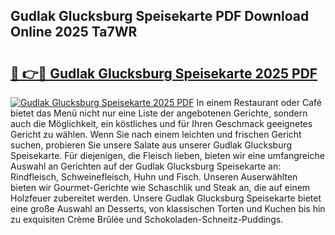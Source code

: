 ## Gudlak Glucksburg Speisekarte PDF Download Online 2025 Ta7WR

# <h2><a href="http://gcah7a.nevu.top/?p=Gudlak+Glucksburg+Speisekarte">🔗 👉🔴 Gudlak Glucksburg Speisekarte 2025 PDF</a></h2>

[![Gudlak Glucksburg Speisekarte 2025 PDF](https://i.imgur.com/dBaPXMq.png)](http://gcah7a.nevu.top/?p=Gudlak+Glucksburg+Speisekarte)
In einem Restaurant oder Café bietet das Menü nicht nur eine Liste der angebotenen Gerichte, sondern auch die Möglichkeit, ein köstliches und für Ihren Geschmack geeignetes Gericht zu wählen. Wenn Sie nach einem leichten und frischen Gericht suchen, probieren Sie unsere Salate aus unserer Gudlak Glucksburg Speisekarte. Für diejenigen, die Fleisch lieben, bieten wir eine umfangreiche Auswahl an Gerichten auf der Gudlak Glucksburg Speisekarte an: Rindfleisch, Schweinefleisch, Huhn und Fisch. Unseren Auserwählten bieten wir Gourmet-Gerichte wie Schaschlik und Steak an, die auf einem Holzfeuer zubereitet werden. Unsere Gudlak Glucksburg Speisekarte bietet eine große Auswahl an Desserts, von klassischen Torten und Kuchen bis hin zu exquisiten Crème Brûlée und Schokoladen-Schneitz-Puddings.
